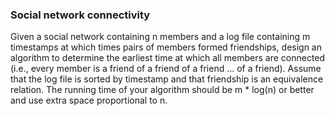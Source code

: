 ### Social network connectivity

Given a social network containing n members and a log file containing m timestamps at which times pairs of members formed friendships, design an algorithm to determine the earliest time at which all members are connected (i.e., every member is a friend of a friend of a friend ... of a friend).
Assume that the log file is sorted by timestamp and that friendship is an equivalence relation.
The running time of your algorithm should be m * log(n) or better and use extra space proportional to n.
